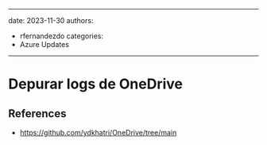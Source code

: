 
---
date: 2023-11-30
authors:
  - rfernandezdo
categories:
  - Azure Updates
  
---

# Depurar logs de OneDrive



## References
-  https://github.com/ydkhatri/OneDrive/tree/main

